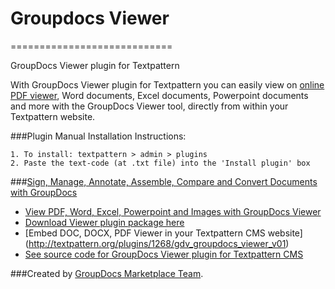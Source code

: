 # Groupdocs Viewer
============================

GroupDocs Viewer plugin for Textpattern

With GroupDocs Viewer plugin for Textpattern you can easily view on [online PDF viewer](http://groupdocs.com/apps/viewer), Word documents, Excel documents, Powerpoint documents and more with the GroupDocs Viewer tool, directly from within your Textpattern website.

###Plugin Manual Installation Instructions:

	1. To install: textpattern > admin > plugins
	2. Paste the text-code (at .txt file) into the 'Install plugin' box


###[Sign, Manage, Annotate, Assemble, Compare and Convert Documents with GroupDocs](http://groupdocs.com)
* [View PDF, Word, Excel, Powerpoint and Images with GroupDocs Viewer](http://groupdocs.com/apps/viewer)
* [Download Viewer plugin package here](https://github.com/groupdocs/textpattern-groupdocs-viewer)
* [Embed DOC, DOCX, PDF Viewer in your Textpattern CMS website] (http://textpattern.org/plugins/1268/gdv_groupdocs_viewer_v01)
* [See source code for GroupDocs Viewer plugin for Textpattern CMS](https://github.com/groupdocs/textpattern-groupdocs-viewer-source)

###Created by [GroupDocs Marketplace Team](http://groupdocs.com/marketplace/).

